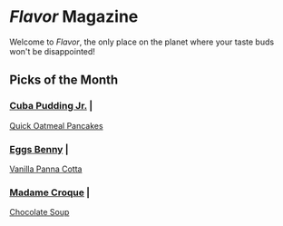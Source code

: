 # _Flavor_ Magazine

Welcome to _Flavor_, the only place on the planet where your taste buds won't be disappointed!



## Picks of the Month

### [Cuba Pudding Jr.](writer/cuba-pudding-jr.md) |

[Quick Oatmeal Pancakes](recipe/feb/quick-oatmeal-pancakes.md)

### [Eggs Benny](writer/eggs-benny.md) |

[Vanilla Panna Cotta](recipe/jan/vanilla-panna-cotta.md)

### [Madame Croque](writer/madame-croque.md) |

[Chocolate Soup](recipe/jan/chocolate-soup.md)
